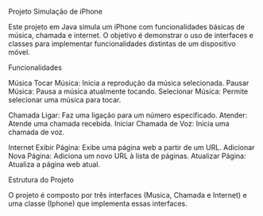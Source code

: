 Projeto Simulação de iPhone

Este projeto em Java simula um iPhone com funcionalidades básicas de música, chamada e internet. 
O objetivo é demonstrar o uso de interfaces e classes para implementar funcionalidades distintas de um dispositivo móvel.

Funcionalidades

Música
Tocar Música: Inicia a reprodução da música selecionada.
Pausar Música: Pausa a música atualmente tocando.
Selecionar Música: Permite selecionar uma música para tocar.

Chamada
Ligar: Faz uma ligação para um número especificado.
Atender: Atende uma chamada recebida.
Iniciar Chamada de Voz: Inicia uma chamada de voz.

Internet
Exibir Página: Exibe uma página web a partir de um URL.
Adicionar Nova Página: Adiciona um novo URL à lista de páginas.
Atualizar Página: Atualiza a página web atual.

Estrutura do Projeto

O projeto é composto por três interfaces (Musica, Chamada e Internet) e uma classe (Iphone) que implementa essas interfaces.
